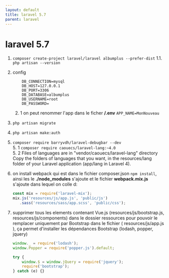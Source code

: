 ```yaml
---
layout: default
title: laravel 5.7
parent: laravel
---
```



# laravel 5.7
1. `composer create-project laravel/laravel albumplus --prefer-dist`
    1.1. `php artisan --version
`
2. config
    ```
        DB_CONNECTION=mysql
        DB_HOST=127.0.0.1
        DB_PORT=3306
        DB_DATABASE=albumplus
        DB_USERNAME=root
        DB_PASSWORD=
    ```
    2. 1 on peut renommer l'app dans le ficher **/.env** `APP_NAME=MonNouveau`

3. `php artisan migrate` 

4. `php artisan make:auth`
5. `composer require barryvdh/laravel-debugbar --dev`  
    5. 1 `composer require caouecs/laravel-lang:~4.0`  
    5. 2 Files of languages are in "vendor/caouecs/laravel-lang" directory
Copy the folders of languages that you want, in the resources/lang folder of your Laravel application (app/lang in Laravel 4).

6. on install webpack qui est dans le fichier composer.json `npm install`, ainsi les le **./node_modules** s'ajoute et le fichier **webpack.mix.js** s'ajoute dans lequel on colle d:
    ```javascript
    const mix = require('laravel-mix');
    mix.js('resources/js/app.js', 'public/js')
       .sass('resources/sass/app.scss', 'public/css');
    ```
7. supprimer tous les elements contenant Vue.js (resources/js/bootstrap.js, resources/js/components) dans le dossier ressources pour pouvoir le remplacer uniquement par Bootstrap dans le fichier ( resources/js/app.js ), ça permet d'installer les dépendances Bootstrap (lodash, popper,  jquery)
    ```javascript
    window._ = require('lodash');
    window.Popper = require('popper.js').default;
    
    try {
        window.$ = window.jQuery = require('jquery');
        require('bootstrap');
    } catch (e) {}
```

